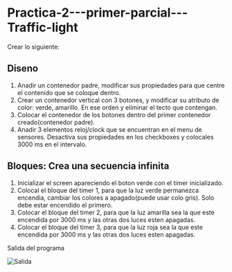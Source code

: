 # Practica-2---primer-parcial---Traffic-light

Crear lo siguiente:

## Diseno
1. Anadir un contenedor padre, modificar sus propiedades para que centre el contenido que se coloque dentro.
2. Crear un contenedor vertical con 3 botones, y modificar su atributo de color: verde, amarillo. En ese orden y eliminar el tecto que contengan.
3. Colocar el contenedor de los botones dentro del primer contenedor creado(contenedor padre).
4. Anadir 3 elementos reloj/clock que se encuentran en el menu de sensores. Desactiva sus propiedades en los checkboxes y colocales 3000 ms en el intervalo.

## Bloques: Crea una secuencia infinita
1. Inicializar el screen apareciendo el boton verde con el timer inicializado.
2. Colocal el bloque del timer 1, para que la luz verde permanezca encendia, cambiar los colores a apagado(puede usar colo gris). Solo debe estar encendido el primero.
3. Colocar el bloque del timer 2, para que la luz amarilla sea la que este encendida por 3000 ms y las otras dos luces esten apagadas.
4. Colocar el bloque del timer 3, para que la luz roja sea la que este encendida por 3000 ms y las otras dos luces esten apagadas.
   
Salida del programa

![Salida](./semaforo.gif)


